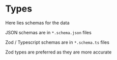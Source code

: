 # Types

Here lies schemas for the data

JSON schemas are in `*.schema.json` files

Zod / Typescript schemas are in `*.schema.ts` files

Zod types are preferred as they are more accurate
